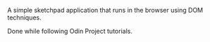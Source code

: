A simple sketchpad application that runs in the browser using DOM techniques.

Done while following Odin Project tutorials.